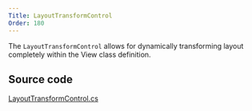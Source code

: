 ```yaml
---
Title: LayoutTransformControl
Order: 180
---
```

The `LayoutTransformControl` allows for dynamically transforming layout completely within the View class definition.

## Source code
[LayoutTransformControl.cs](https://github.com/AvaloniaUI/Avalonia/blob/master/src/Avalonia.Controls/LayoutTransformControl.cs)
